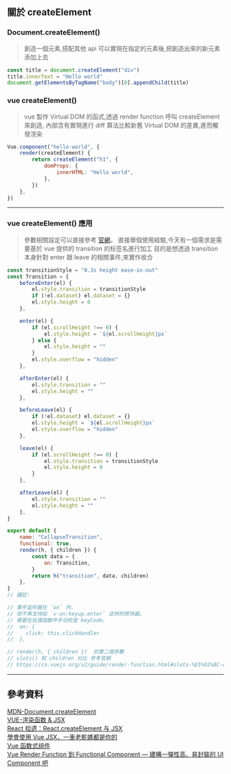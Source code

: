 ## 關於 createElement

### Document.createElement()

> 創造一個元素,搭配其他 api 可以實現在指定的元素後,把創造出來的新元素添加上去

```js
const title = document.createElement("div")
title.innerText = "Hello world"
document.getElementsByTagName("body")[0].appendChild(title)
```

### vue createElement()

> vue 製作 Virtual DOM 的函式,透過 render function 呼叫 createElement 來創造,
> 內部含有實現進行 diff 算法比較新舊 Virtual DOM 的差異,進而觸發渲染

```js
Vue.component("hello-world", {
    render(createElement) {
        return createElement("h1", {
            domProps: {
                innerHTML: "Hello world",
            },
        })
    },
})
```

---

### vue createElement() 應用

> 參數相關設定可以直接參考 [官網](https://cn.vuejs.org/v2/guide/render-function.html#createElement-%E5%8F%82%E6%95%B0)。
> 直接舉個使用經驗,今天有一個需求是需要基於 vue 提供的 transition 的标签名進行加工
> 目的是想透過 transition 本身針對 enter 跟 leave 的相關事件,來實作收合

```js
const transitionStyle = "0.3s height ease-in-out"
const Transition = {
    beforeEnter(el) {
        el.style.transition = transitionStyle
        if (!el.dataset) el.dataset = {}
        el.style.height = 0
    },

    enter(el) {
        if (el.scrollHeight !== 0) {
            el.style.height = `${el.scrollHeight}px`
        } else {
            el.style.height = ""
        }
        el.style.overflow = "hidden"
    },

    afterEnter(el) {
        el.style.transition = ""
        el.style.height = ""
    },

    beforeLeave(el) {
        if (!el.dataset) el.dataset = {}
        el.style.height = `${el.scrollHeight}px`
        el.style.overflow = "hidden"
    },

    leave(el) {
        if (el.scrollHeight !== 0) {
            el.style.transition = transitionStyle
            el.style.height = 0
        }
    },

    afterLeave(el) {
        el.style.transition = ""
        el.style.height = ""
    },
}

export default {
    name: "CollapseTransition",
    functional: true,
    render(h, { children }) {
        const data = {
            on: Transition,
        }
        return h("transition", data, children)
    },
}
// 備註:

// 事件监听器在 `on` 内，
// 但不再支持如 `v-on:keyup.enter` 这样的修饰器。
// 需要在处理函数中手动检查 keyCode。
//  on: {
//    click: this.clickHandler
//  },

// render(h, { children })  的第二個參數
// slots() 和 children 对比 參考官網
// https://cn.vuejs.org/v2/guide/render-function.html#slots-%E5%92%8C-children-%E5%AF%B9%E6%AF%94
```

---

## 參考資料

[MDN-Document.createElement](https://developer.mozilla.org/zh-TW/docs/Web/API/Document/createElement)<br>
[VUE-渲染函数 & JSX](https://cn.vuejs.org/v2/guide/render-function.html)<br>
[React 拾遗：React.createElement 与 JSX](https://www.jianshu.com/p/42a3ec621e94)<br>
[學會使用 Vue JSX，一車老乾媽都是你的](https://www.mdeditor.tw/pl/pZdO/zh-tw)<br>
[Vue 函数式组件](https://juejin.cn/post/6867458052036624392)<br>
[Vue Render Function 到 Functional Component — 建構一彈性高、易封裝的 UI Component 吧](https://medium.com/@leo36094/vue-render-function-%E5%BB%BA%E6%A7%8B%E4%B8%80%E5%BD%88%E6%80%A7%E9%AB%98-%E6%98%93%E5%B0%81%E8%A3%9D%E7%9A%84%E7%9A%84-component-%E5%90%A7-bdb2bdee46f1)
